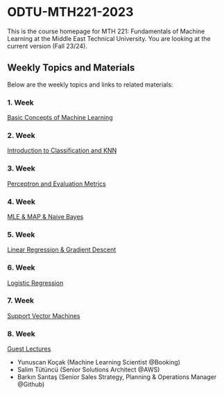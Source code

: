 # ODTU-MTH221-2023
This is the course homepage for MTH 221: Fundamentals of Machine Learning at the Middle East Technical University. You are looking at the current version (Fall 23/24).

## Weekly Topics and Materials

Below are the weekly topics and links to related materials:

### 1. Week
[Basic Concepts of Machine Learning](https://github.com/bbardakk/ODTU-MTH221-2023/tree/main/1.Week)

### 2. Week
[Introduction to Classification and KNN](https://github.com/bbardakk/ODTU-MTH221-2023/tree/main/2.Week)

### 3. Week
[Perceptron and Evaluation Metrics](https://github.com/bbardakk/ODTU-MTH221-2023/tree/main/3.Week)

### 4. Week
[MLE & MAP & Naive Bayes](https://github.com/bbardakk/ODTU-MTH221-2023/tree/main/4.Week)

### 5. Week
[Linear Regression & Gradient Descent](https://github.com/bbardakk/ODTU-MTH221-2023/tree/main/5.Week)

### 6. Week
[Logistic Regression](https://github.com/bbardakk/ODTU-MTH221-2023/tree/main/6.Week)

### 7. Week
[Support Vector Machines](https://github.com/bbardakk/ODTU-MTH221-2023/tree/main/7.Week)

### 8. Week
[Guest Lectures](https://github.com/bbardakk/ODTU-MTH221-2023/tree/main/8.Week)
- Yunuscan Koçak (Machine Learning Scientist @Booking)
- Salim Tütüncü (Senior Solutions Architect @AWS)
- Barkın Sarıtaş (Senior Sales Strategy, Planning & Operations Manager @Github)

